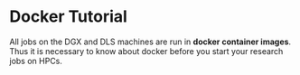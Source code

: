 # Docker Tutorial

All jobs on the DGX and DLS machines are run in **docker container images**. Thus it is necessary to know about docker before you start your research jobs on HPCs. 


